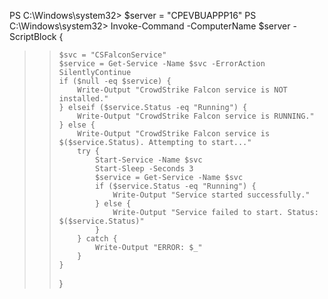 PS C:\Windows\system32> $server = "CPEVBUAPPP16"
PS C:\Windows\system32> Invoke-Command -ComputerName $server -ScriptBlock {
>>     $svc = "CSFalconService"
>>     $service = Get-Service -Name $svc -ErrorAction SilentlyContinue
>>     if ($null -eq $service) {
>>         Write-Output "CrowdStrike Falcon service is NOT installed."
>>     } elseif ($service.Status -eq "Running") {
>>         Write-Output "CrowdStrike Falcon service is RUNNING."
>>     } else {
>>         Write-Output "CrowdStrike Falcon service is $($service.Status). Attempting to start..."
>>         try {
>>             Start-Service -Name $svc
>>             Start-Sleep -Seconds 3
>>             $service = Get-Service -Name $svc
>>             if ($service.Status -eq "Running") {
>>                 Write-Output "Service started successfully."
>>             } else {
>>                 Write-Output "Service failed to start. Status: $($service.Status)"
>>             }
>>         } catch {
>>             Write-Output "ERROR: $_"
>>         }
>>     }
>> }
